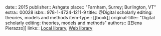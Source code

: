 date:: 2015
publisher:: Ashgate
place:: "Farnham, Surrey; Burlington, VT"
extra:: 00028
isbn:: 978-1-4724-1211-9
title:: @Digital scholarly editing: theories, models and methods
item-type:: [[book]]
original-title:: "Digital scholarly editing: theories, models and methods"
authors:: [[Elena Pierazzo]]
links:: [Local library](zotero://select/groups/2386895/items/ATWZDFTM), [Web library](https://www.zotero.org/groups/2386895/items/ATWZDFTM)

